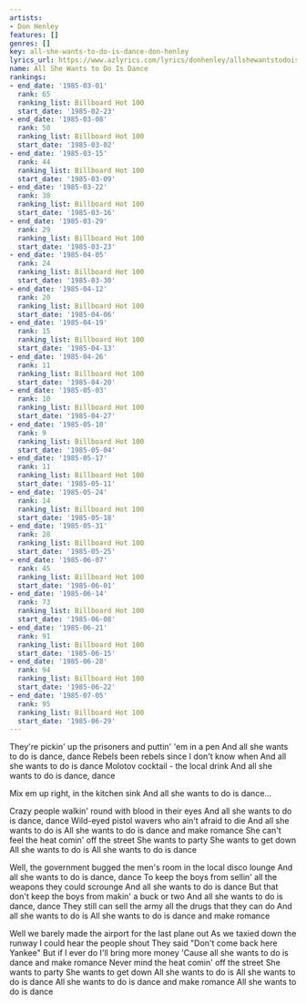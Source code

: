 ```yaml
---
artists:
- Don Henley
features: []
genres: []
key: all-she-wants-to-do-is-dance-don-henley
lyrics_url: https://www.azlyrics.com/lyrics/donhenley/allshewantstodoisdance.html
name: All She Wants to Do Is Dance
rankings:
- end_date: '1985-03-01'
  rank: 65
  ranking_list: Billboard Hot 100
  start_date: '1985-02-23'
- end_date: '1985-03-08'
  rank: 50
  ranking_list: Billboard Hot 100
  start_date: '1985-03-02'
- end_date: '1985-03-15'
  rank: 44
  ranking_list: Billboard Hot 100
  start_date: '1985-03-09'
- end_date: '1985-03-22'
  rank: 38
  ranking_list: Billboard Hot 100
  start_date: '1985-03-16'
- end_date: '1985-03-29'
  rank: 29
  ranking_list: Billboard Hot 100
  start_date: '1985-03-23'
- end_date: '1985-04-05'
  rank: 24
  ranking_list: Billboard Hot 100
  start_date: '1985-03-30'
- end_date: '1985-04-12'
  rank: 20
  ranking_list: Billboard Hot 100
  start_date: '1985-04-06'
- end_date: '1985-04-19'
  rank: 15
  ranking_list: Billboard Hot 100
  start_date: '1985-04-13'
- end_date: '1985-04-26'
  rank: 11
  ranking_list: Billboard Hot 100
  start_date: '1985-04-20'
- end_date: '1985-05-03'
  rank: 10
  ranking_list: Billboard Hot 100
  start_date: '1985-04-27'
- end_date: '1985-05-10'
  rank: 9
  ranking_list: Billboard Hot 100
  start_date: '1985-05-04'
- end_date: '1985-05-17'
  rank: 11
  ranking_list: Billboard Hot 100
  start_date: '1985-05-11'
- end_date: '1985-05-24'
  rank: 14
  ranking_list: Billboard Hot 100
  start_date: '1985-05-18'
- end_date: '1985-05-31'
  rank: 28
  ranking_list: Billboard Hot 100
  start_date: '1985-05-25'
- end_date: '1985-06-07'
  rank: 45
  ranking_list: Billboard Hot 100
  start_date: '1985-06-01'
- end_date: '1985-06-14'
  rank: 73
  ranking_list: Billboard Hot 100
  start_date: '1985-06-08'
- end_date: '1985-06-21'
  rank: 91
  ranking_list: Billboard Hot 100
  start_date: '1985-06-15'
- end_date: '1985-06-28'
  rank: 94
  ranking_list: Billboard Hot 100
  start_date: '1985-06-22'
- end_date: '1985-07-05'
  rank: 95
  ranking_list: Billboard Hot 100
  start_date: '1985-06-29'
---
```


They're pickin' up the prisoners and puttin' 'em in a pen
And all she wants to do is dance, dance
Rebels been rebels since I don't know when
And all she wants to do is dance
Molotov cocktail - the local drink
And all she wants to do is dance, dance

Mix em up right, in the kitchen sink
And all she wants to do is dance...

Crazy people walkin' round with blood in their eyes
And all she wants to do is dance, dance
Wild-eyed pistol wavers who ain't afraid to die
And all she wants to do is
All she wants to do is dance and make romance
She can't feel the heat comin' off the street
She wants to party
She wants to get down
All she wants to do is
All she wants to do is dance

Well, the government bugged the men's room in the local disco lounge
And all she wants to do is dance, dance
To keep the boys from sellin' all the weapons they could scrounge
And all she wants to do is dance
But that don't keep the boys from makin' a buck or two
And all she wants to do is dance, dance
They still can sell the army all the drugs that they can do
And all she wants to do is
All she wants to do is dance and make romance

Well we barely made the airport for the last plane out
As we taxied down the runway I could hear the people shout
They said "Don't come back here Yankee"
But if I ever do
I'll bring more money
'Cause all she wants to do is dance and make romance
Never mind the heat comin' off the street
She wants to party
She wants to get down
All she wants to do is
All she wants to do is dance
All she wants to do is dance and make romance
All she wants to do is dance



